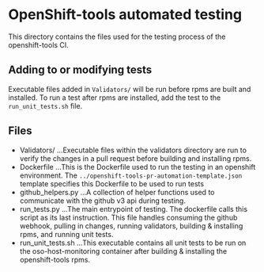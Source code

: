 # OpenShift-tools automated testing
This directory contains the files used for the testing process of the openshift-tools CI.

## Adding to or modifying tests
Executable files added in `Validators/` will be run before rpms are built and installed. To run a test after rpms are installed, add the test to the `run_unit_tests.sh` file.

## Files
- Validators/
...Executable files within the validators directory are run to verify the changes in a pull request before building and installing rpms.
- Dockerfile
...This is the Dockerfile used to run the testing in an openshift environment. The `../openshift-tools-pr-automation-template.json` template specifies this Dockerfile to be used to run tests
- github_helpers.py
...A collection of helper functions used to communicate with the github v3 api during testing.
- run_tests.py
...The main entrypoint of testing. The dockerfile calls this script as its last instruction. This file handles consuming the github webhook, pulling in changes, running validators, building & installing rpms, and running unit tests.
- run_unit_tests.sh
...This executable contains all unit tests to be run on the oso-host-monitoring container after building & installing the openshift-tools rpms.
